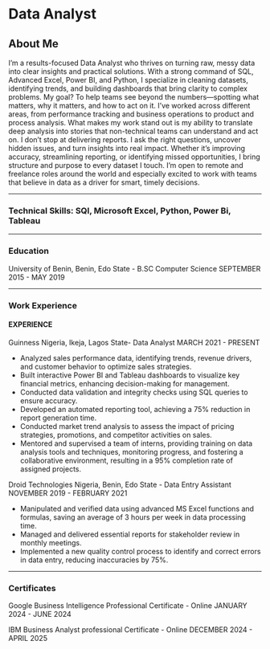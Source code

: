 # Data Analyst

## About Me
I’m a results-focused Data Analyst who thrives on turning raw, messy data into clear insights and practical solutions. With a strong command of SQL, Advanced Excel, Power BI, and Python, I specialize in cleaning datasets, identifying trends, and building dashboards that bring clarity to complex problems.
My goal? To help teams see beyond the numbers—spotting what matters, why it matters, and how to act on it. I’ve worked across different areas, from performance tracking and business operations to product and process analysis. What makes my work stand out is my ability to translate deep analysis into stories that non-technical teams can understand and act on.
I don’t stop at delivering reports. I ask the right questions, uncover hidden issues, and turn insights into real impact. Whether it’s improving accuracy, streamlining reporting, or identifying missed opportunities, I bring structure and purpose to every dataset I touch.
I’m open to remote and freelance roles around the world and especially excited to work with teams that believe in data as a driver for smart, timely decisions.

---

### Technical Skills: SQl, Microsoft Excel, Python, Power Bi, Tableau

---

### Education
University of Benin, Benin, Edo State - B.SC Computer Science SEPTEMBER 2015 - MAY 2019

---

### Work Experience
#### EXPERIENCE
Guinness Nigeria, Ikeja, Lagos State- Data Analyst MARCH 2021 - PRESENT
- Analyzed sales performance data, identifying trends, revenue drivers, and customer behavior to optimize sales strategies.
- Built interactive Power BI and Tableau dashboards to visualize key financial metrics, enhancing decision-making for management.
- Conducted data validation and integrity checks using SQL queries to ensure accuracy.
- Developed an automated reporting tool, achieving a 75% reduction in report generation time.
- Conducted market trend analysis to assess the impact of pricing strategies, promotions, and competitor activities on sales.
- Mentored and supervised a team of interns, providing training on data analysis tools and techniques, monitoring progress, and fostering a collaborative environment, resulting in a 95% completion rate of assigned projects.

Droid Technologies Nigeria, Benin, Edo State - Data Entry Assistant
NOVEMBER 2019 - FEBRUARY 2021
- Manipulated and verified data using advanced MS Excel functions and formulas, saving an average of 3 hours per week in data processing time.
- Managed and delivered essential reports for stakeholder review in monthly meetings.
- Implemented a new quality control process to identify and correct errors in data entry, reducing inaccuracies by 75%.

---

### Certificates
Google Business Intelligence Professional Certificate - Online JANUARY 2024 - JUNE 2024

IBM Business Analyst professional Certificate - Online DECEMBER 2024 - APRIL 2025

